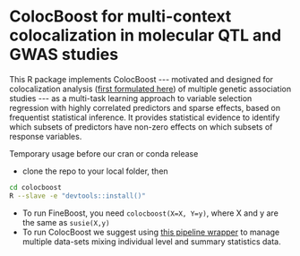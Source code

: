 # ColocBoost for multi-context colocalization in molecular QTL and GWAS studies

This R package implements ColocBoost --- motivated and designed for colocalization analysis ([first formulated here](https://journals.plos.org/plosgenetics/article?id=10.1371/journal.pgen.1004383)) of multiple genetic association studies --- as a multi-task learning approach to variable selection regression with highly correlated predictors and sparse effects, based on frequentist statistical inference. It provides statistical evidence to identify which subsets of predictors have non-zero effects on which subsets of response variables.

Temporary usage before our cran or conda release
- clone the repo to your local folder, then
```bash
cd colocboost
R --slave -e "devtools::install()"
```
- To run FineBoost, you need `colocboost(X=X, Y=y)`, where X and y are the same as `susie(X,y)`
- To run ColocBoost we suggest using [this pipeline wrapper](https://github.com/StatFunGen/pecotmr/blob/main/R/colocboost_pipeline.R) to manage multiple data-sets mixing individual level and summary statistics data.

